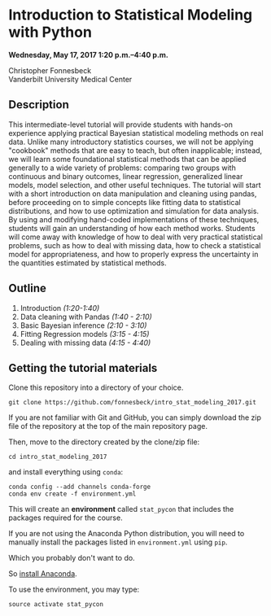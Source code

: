 # Introduction to Statistical Modeling with Python

**Wednesday, May 17, 2017 1:20 p.m.–4:40 p.m.**

Christopher Fonnesbeck  
Vanderbilt University Medical Center

## Description

This intermediate-level tutorial will provide students with hands-on experience applying practical Bayesian statistical modeling methods on real data. Unlike many introductory statistics courses, we will not be applying "cookbook" methods that are easy to teach, but often inapplicable; instead, we will learn some foundational statistical methods that can be applied generally to a wide variety of problems: comparing two groups with continuous and binary outcomes, linear regression, generalized linear models, model selection, and other useful techniques. The tutorial will start with a short introduction on data manipulation and cleaning using pandas, before proceeding on to simple concepts like fitting data to statistical distributions, and how to use optimization and simulation for data analysis. By using and modifying hand-coded implementations of these techniques, students will gain an understanding of how each method works. Students will come away with knowledge of how to deal with very practical statistical problems, such as how to deal with missing data, how to check a statistical model for appropriateness, and how to properly express the uncertainty in the quantities estimated by statistical methods.

## Outline

1. Introduction *(1:20-1:40)*
2. Data cleaning with Pandas *(1:40 - 2:10)*
3. Basic Bayesian inference *(2:10 - 3:10)*
4. Fitting Regression models *(3:15 - 4:15)*
5. Dealing with missing data *(4:15 - 4:40)*

## Getting the tutorial materials

Clone this repository into a directory of your choice.

    git clone https://github.com/fonnesbeck/intro_stat_modeling_2017.git

If you are not familiar with Git and GitHub, you can simply download the zip file of the repository at the top of the main repository page.

Then, move to the directory created by the clone/zip file:

    cd intro_stat_modeling_2017

and install everything using `conda`:

    conda config --add channels conda-forge
    conda env create -f environment.yml
    
This will create an **environment** called `stat_pycon` that includes the packages required for the course.    
    
If you are not using the Anaconda Python distribution, you will need to manually install the packages listed in `environment.yml` using `pip`.

Which you probably don't want to do.

So [install Anaconda](https://www.continuum.io/downloads).

To use the environment, you may type:

    source activate stat_pycon